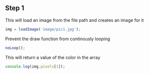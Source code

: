 ## Step 1

This will load an image from the file path and creates an image for it

```js
img = loadImage('image/pic1.jpg');
```

Prevent the draw function from continously looping

```js
noLoop();
```

This will return a value of the color in the array

```js
console.log(img.pixels[1]);
```
